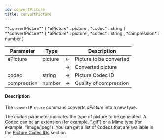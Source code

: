 ```yaml
---
id: convertPicture
title: convertPicture
---
```




<!-- REF #_command_.convertPicture.Syntax -->**convertPicture** ( *aPicture* : picture , *codec* : string )<br/>**convertPicture** ( *aPicture* : picture , *codec* : string , *compression* : number )<!-- END REF -->


<!-- REF #_command_.convertPicture.Params -->
|Parameter|Type||Description|
|---------|--- |:---:|------|
|aPicture|picture|&#8592;|Picture to be converted|
|||&#8594;|Converted picture|
|codec|string|&#8594;|Picture Codec ID|
|compression|number|&#8594;|Quality of compression|<!-- END REF -->

#### Description

The `convertPicture` command <!-- REF #_command_.convertPicture.Summary -->converts *aPicture* into a new type<!-- END REF -->.

The *codec* parameter indicates the type of picture to be generated. A Codec can be an extension (for example, ".gif") or a Mime type (for example, "image/jpeg"). You can get a list of Codecs that are available in the [Picture Codec IDs](../basics/lang-picture.md#picture-codec-ids) section.
